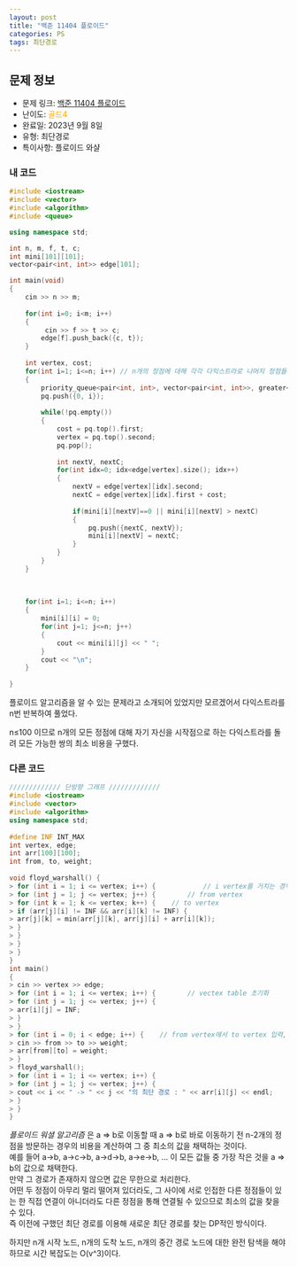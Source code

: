 ```yaml
---
layout: post
title: "백준 11404 플로이드"
categories: PS
tags: 최단경로
---
```


## 문제 정보
- 문제 링크: [백준 11404 플로이드](https://www.acmicpc.net/problem/11404)
- 난이도: <span style="color:#FFA500">골드4</span>
- 완료일: 2023년 9월 8일
- 유형: 최단경로
- 특이사항: 플로이드 와샬

### 내 코드

```C++
#include <iostream>
#include <vector>
#include <algorithm>
#include <queue>

using namespace std;

int n, m, f, t, c;
int mini[101][101];
vector<pair<int, int>> edge[101];

int main(void)
{
	cin >> n >> m;
	
	for(int i=0; i<m; i++)
	{
		 cin >> f >> t >> c;	
		edge[f].push_back({c, t});
	}
	
	int vertex, cost;
	for(int i=1; i<=n; i++) // n개의 정점에 대해 각각 다익스트라로 나머지 정점들까지의 최소를 구한다.
	{
		priority_queue<pair<int, int>, vector<pair<int, int>>, greater<pair<int, int>> > pq;
		pq.push({0, i});
		
		while(!pq.empty())
		{
			cost = pq.top().first;
			vertex = pq.top().second;
			pq.pop();
			
			int nextV, nextC;
			for(int idx=0; idx<edge[vertex].size(); idx++)
			{
				nextV = edge[vertex][idx].second;
				nextC = edge[vertex][idx].first + cost;
				
				if(mini[i][nextV]==0 || mini[i][nextV] > nextC)
				{
					pq.push({nextC, nextV});	
					mini[i][nextV] = nextC;
				}
			}
		}
	}
	
	
	
	for(int i=1; i<=n; i++)
	{
		mini[i][i] = 0;
		for(int j=1; j<=n; j++)
		{
			cout << mini[i][j] << " ";
		}
		cout << "\n";
	}	
			
}
```

플로이드 알고리즘을 알 수 있는 문제라고 소개되어 있었지만 모르겠어서 다익스트라를 n번 반복하여 풀었다.

n≤100 이므로 n개의 모든 정점에 대해 자기 자신을 시작점으로 하는 다익스트라를 돌려 모든 가능한 쌍의 최소 비용을 구했다.

### 다른 코드

```C++
///////////// 단방향 그래프 /////////////
#include <iostream>
#include <vector>
#include <algorithm>
using namespace std;
 
#define INF INT_MAX
int vertex, edge;
int arr[100][100];
int from, to, weight;
 
void floyd_warshall() {
> for (int i = 1; i <= vertex; i++) {            // i vertex를 거치는 경우
> for (int j = 1; j <= vertex; j++) {        // from vertex
> for (int k = 1; k <= vertex; k++) {    // to vertex
> if (arr[j][i] != INF && arr[i][k] != INF) {
> arr[j][k] = min(arr[j][k], arr[j][i] + arr[i][k]);
> }
> }
> }
> }
}
int main()
{
> cin >> vertex >> edge;
> for (int i = 1; i <= vertex; i++) {        // vectex table 초기화
> for (int j = 1; j <= vertex; j++) {
> arr[i][j] = INF;
> }
> }
> for (int i = 0; i < edge; i++) {    // from vertex에서 to vertex 입력, 가중치 입력
> cin >> from >> to >> weight;
> arr[from][to] = weight;
> }
> floyd_warshall();
> for (int i = 1; i <= vertex; i++) {
> for (int j = 1; j <= vertex; j++) {
> cout << i << " -> " << j << "의 최단 경로 : " << arr[i][j] << endl;
> }
> }
}
```

 _플로이드 워셜 알고리즘_ 은 a ⇒ b로 이동할 때 a ⇒ b로 바로 이동하기 전 n-2개의 정점을 방문하는 경우의 비용을 계산하여 그 중 최소의 값을 채택하는 것이다.   
예를 들어 a→b, a→c→b, a→d→b, a→e→b, … 이 모든 값들 중 가장 작은 것을 a ⇒ b의 값으로 채택한다.   
만약 그 경로가 존재하지 않으면 값은 무한으로 처리한다.  
어떤 두 정점이 아무리 멀리 떨어져 있더라도, 그 사이에 서로 인접한 다른 정점들이 있는 한 직접 연결이 아니더라도 다른 정점을 통해 연결될 수 있으므로 최소의 값을 찾을 수 있다.  
즉 이전에 구했던 최단 경로를 이용해 새로운 최단 경로를 찾는 DP적인 방식이다.  

하지만 n개 시작 노드, n개의 도착 노드, n개의 중간 경로 노드에 대한 완전 탐색을 해야하므로 시간 복잡도는 O(v^3)이다.  
  


